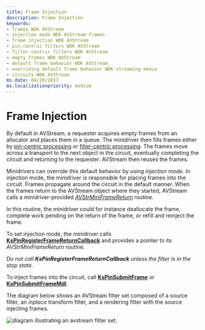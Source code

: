 ```yaml
---
title: Frame Injection
description: Frame Injection
keywords:
- frames WDK AVStream
- injection mode WDK AVStream frames
- frame injection WDK AVStream
- pin-centric filters WDK AVStream
- filter-centric filters WDK AVStream
- empty frames WDK AVStream
- default frame behavior WDK AVStream
- overriding default frame behavior WDK streaming media
- circuits WDK AVStream
ms.date: 04/20/2017
ms.localizationpriority: medium
---
```


# Frame Injection





By default in AVStream, a requester acquires empty frames from an allocator and places them in a queue. The minidriver then fills frames either by [pin-centric processing](pin-centric-processing.md) or [filter-centric processing](filter-centric-processing.md). The frames move across a transport to the next object in the circuit, eventually completing the circuit and returning to the requester. AVStream then reuses the frames.

Minidrivers can override this default behavior by using *injection mode*. In injection mode, the minidriver is responsible for placing frames into the circuit. Frames propagate around the circuit in the default manner. When the frames return to the AVStream object where they started, AVStream calls a minidriver-provided [*AVStrMiniFrameReturn*](/windows-hardware/drivers/ddi/ks/nc-ks-pfnkspinframereturn) routine.

In this routine, the minidriver could for instance deallocate the frame, complete work pending on the return of the frame, or refill and reinject the frame.

To set injection mode, the minidriver calls [**KsPinRegisterFrameReturnCallback**](/windows-hardware/drivers/ddi/ks/nf-ks-kspinregisterframereturncallback) and provides a pointer to its *AVStrMiniFrameReturn* routine.

*Do not call* ***KsPinRegisterFrameReturnCallback*** *unless the filter is in the stop state.*

To inject frames into the circuit, call [**KsPinSubmitFrame**](/windows-hardware/drivers/ddi/ks/nf-ks-kspinsubmitframe) or [**KsPinSubmitFrameMdl**](/windows-hardware/drivers/ddi/ks/nf-ks-kspinsubmitframemdl).

The diagram below shows an AVStream filter set composed of a source filter, an *inplace* transform filter, and a rendering filter with the source injecting frames.

![diagram illustrating an avstream filter set.](images/inject1.png)

 

